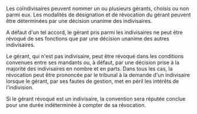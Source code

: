   
 Les coïndivisaires peuvent nommer un ou plusieurs gérants, choisis ou non parmi eux. Les modalités de désignation et de révocation du gérant peuvent être déterminées par une décision unanime des indivisaires.  

  
 A défaut d'un tel accord, le gérant pris parmi les indivisaires ne peut être révoqué de ses fonctions que par une décision unanime des autres indivisaires.  

  
 Le gérant, qui n'est pas indivisaire, peut être révoqué dans les conditions convenues entre ses mandants ou, à défaut, par une décision prise à la majorité des indivisaires en nombre et en parts. Dans tous les cas, la révocation peut être prononcée par le tribunal à la demande d'un indivisaire lorsque le gérant, par ses fautes de gestion, met en péril les intérêts de l'indivision.  

  
 Si le gérant révoqué est un indivisaire, la convention sera réputée conclue pour une durée indéterminée à compter de sa révocation.  
